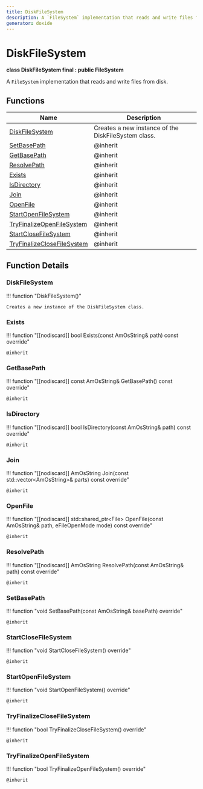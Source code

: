 ```yaml
---
title: DiskFileSystem
description: A `FileSystem` implementation that reads and write files from disk.
generator: doxide
---
```



# DiskFileSystem

**class  DiskFileSystem final : public FileSystem**


A `FileSystem` implementation that reads and write files from disk.


    


## Functions

| Name | Description |
| ---- | ----------- |
| [DiskFileSystem](#DiskFileSystem) | Creates a new instance of the DiskFileSystem class.  |
| [SetBasePath](#SetBasePath) |  @inherit  |
| [GetBasePath](#GetBasePath) |  @inherit  |
| [ResolvePath](#ResolvePath) |  @inherit  |
| [Exists](#Exists) |  @inherit  |
| [IsDirectory](#IsDirectory) |  @inherit  |
| [Join](#Join) |  @inherit  |
| [OpenFile](#OpenFile) |  @inherit  |
| [StartOpenFileSystem](#StartOpenFileSystem) |  @inherit  |
| [TryFinalizeOpenFileSystem](#TryFinalizeOpenFileSystem) |  @inherit  |
| [StartCloseFileSystem](#StartCloseFileSystem) |  @inherit  |
| [TryFinalizeCloseFileSystem](#TryFinalizeCloseFileSystem) |  @inherit  |

## Function Details

### DiskFileSystem<a name="DiskFileSystem"></a>
!!! function "DiskFileSystem()"

    
    Creates a new instance of the DiskFileSystem class.
             
    
    
    

### Exists<a name="Exists"></a>
!!! function "[[nodiscard]] bool Exists(const AmOsString&amp; path) const override"

    
    @inherit
            
    

### GetBasePath<a name="GetBasePath"></a>
!!! function "[[nodiscard]] const AmOsString&amp; GetBasePath() const override"

    
    @inherit
            
    

### IsDirectory<a name="IsDirectory"></a>
!!! function "[[nodiscard]] bool IsDirectory(const AmOsString&amp; path) const override"

    
    @inherit
            
    

### Join<a name="Join"></a>
!!! function "[[nodiscard]] AmOsString Join(const std::vector&lt;AmOsString&gt;&amp; parts) const override"

    
    @inherit
            
    

### OpenFile<a name="OpenFile"></a>
!!! function "[[nodiscard]] std::shared_ptr&lt;File&gt; OpenFile(const AmOsString&amp; path, eFileOpenMode mode) const override"

    
    @inherit
            
    

### ResolvePath<a name="ResolvePath"></a>
!!! function "[[nodiscard]] AmOsString ResolvePath(const AmOsString&amp; path) const override"

    
    @inherit
            
    

### SetBasePath<a name="SetBasePath"></a>
!!! function "void SetBasePath(const AmOsString&amp; basePath) override"

    
    @inherit
            
    

### StartCloseFileSystem<a name="StartCloseFileSystem"></a>
!!! function "void StartCloseFileSystem() override"

    
    @inherit
            
    

### StartOpenFileSystem<a name="StartOpenFileSystem"></a>
!!! function "void StartOpenFileSystem() override"

    
    @inherit
            
    

### TryFinalizeCloseFileSystem<a name="TryFinalizeCloseFileSystem"></a>
!!! function "bool TryFinalizeCloseFileSystem() override"

    
    @inherit
            
    

### TryFinalizeOpenFileSystem<a name="TryFinalizeOpenFileSystem"></a>
!!! function "bool TryFinalizeOpenFileSystem() override"

    
    @inherit
            
    

